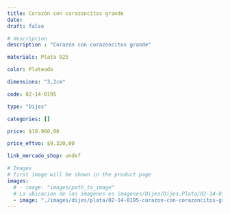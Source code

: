 ```yaml
---
title: Corazón con corazoncitos grande
date: 
draft: false

# descripcion
description : "Corazón con corazoncitos grande"

materials: Plata 925

color: Plateado

dimensions: "3,2cm"

code: 02-14-0195

type: "Dijes"

categories: []

price: $10.960,00

price_eftvo: $9.320,00

link_mercado_shop: undef

# Images
# first image will be shown in the product page
images:
  # - image: "images/path_to_image"
  # La ubicacion de las imagenes es imagenes/Dijes/Dijes.Plata/02-14-0195-corazon-con-corazoncitos-grande
  - image: "./images/dijes/plata/02-14-0195-corazon-con-corazoncitos-grande.JPG"
---
```

